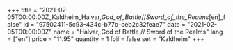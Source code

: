 +++
title = "2021-02-05T00:00:00Z_Kaldheim_Halvar,_God_of_Battle_//_Sword_of_the_Realms_[en]_false"
id = "97502411-5c93-434c-b77b-ceb2c32feae7"
date = "2021-02-05T00:00:00Z"
name = "Halvar, God of Battle // Sword of the Realms"
lang = ["en"]
price = "11.95"
quantity = 1
foil = false
set = "Kaldheim"
+++
